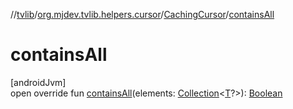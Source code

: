 //[tvlib](../../../index.md)/[org.mjdev.tvlib.helpers.cursor](../index.md)/[CachingCursor](index.md)/[containsAll](contains-all.md)

# containsAll

[androidJvm]\
open override fun [containsAll](contains-all.md)(elements: [Collection](https://kotlinlang.org/api/latest/jvm/stdlib/kotlin.collections/-collection/index.html)&lt;[T](index.md)?&gt;): [Boolean](https://kotlinlang.org/api/latest/jvm/stdlib/kotlin/-boolean/index.html)
